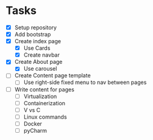 # Tasks
- [x] Setup repository
- [x] Add bootstrap
- [x] Create index page
  - [x] Use Cards
  - [x] Create navbar 
- [x] Create About page
  - [x] Use carousel 
- [ ] Create Content page template
  - [ ] Use right-side fixed menu to nav between pages
- [ ] Write content for pages
  - [ ] Virtualization
  - [ ] Containerization
  - [ ] V vs C
  - [ ] Linux commands
  - [ ] Docker
  - [ ] pyCharm
